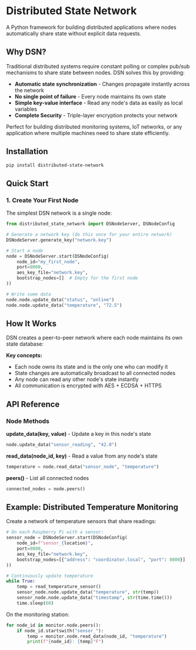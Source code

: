 # Distributed State Network

A Python framework for building distributed applications where nodes automatically share state without explicit data requests.

## Why DSN?

Traditional distributed systems require constant polling or complex pub/sub mechanisms to share state between nodes. DSN solves this by providing:

- **Automatic state synchronization** - Changes propagate instantly across the network
- **No single point of failure** - Every node maintains its own state
- **Simple key-value interface** - Read any node's data as easily as local variables
- **Complete Security** - Triple-layer encryption protects your network

Perfect for building distributed monitoring systems, IoT networks, or any application where multiple machines need to share state efficiently.

## Installation

```bash
pip install distributed-state-network
```

## Quick Start

### 1. Create Your First Node

The simplest DSN network is a single node:

```python
from distributed_state_network import DSNodeServer, DSNodeConfig

# Generate a network key (do this once for your entire network)
DSNodeServer.generate_key("network.key")

# Start a node
node = DSNodeServer.start(DSNodeConfig(
    node_id="my_first_node",
    port=8000,
    aes_key_file="network.key",
    bootstrap_nodes=[]  # Empty for the first node
))

# Write some data
node.node.update_data("status", "online")
node.node.update_data("temperature", "72.5")
```

## How It Works

DSN creates a peer-to-peer network where each node maintains its own state database:

**Key concepts:**
- Each node owns its state and is the only one who can modify it
- State changes are automatically broadcast to all connected nodes
- Any node can read any other node's state instantly
- All communication is encrypted with AES + ECDSA + HTTPS

## API Reference

### Node Methods

**update_data(key, value)** - Update a key in this node's state
```python
node.update_data("sensor_reading", "42.0")
```

**read_data(node_id, key)** - Read a value from any node's state

```python
temperature = node.read_data("sensor_node", "temperature")
```

**peers()** - List all connected nodes
```python
connected_nodes = node.peers()
```

## Example: Distributed Temperature Monitoring

Create a network of temperature sensors that share readings:

```python
# On each Raspberry Pi with a sensor:
sensor_node = DSNodeServer.start(DSNodeConfig(
    node_id=f"sensor_{location}",
    port=8000,
    aes_key_file="network.key",
    bootstrap_nodes=[{"address": "coordinator.local", "port": 8000}]
))

# Continuously update temperature
while True:
    temp = read_temperature_sensor()
    sensor_node.node.update_data("temperature", str(temp))
    sensor_node.node.update_data("timestamp", str(time.time()))
    time.sleep(60)
```

On the monitoring station:
```python
for node_id in monitor.node.peers():
    if node_id.startswith("sensor_"):
        temp = monitor.node.read_data(node_id, "temperature")
        print(f"{node_id}: {temp}°F")
```